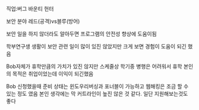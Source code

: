 직업:버그 바운티 헌터

보안 분야
레드(공격)vs블루(방어)

보안 일을 하지 않더라도 알아두면 프로그램의 안전성 향상에 도움이됨

학부연구생 생활이 보안 관련 일이 많이 있진 않았지만 크게 보면 경험이 도움이 되긴 했음

Bob자체가 휴학만큼의 가치가 있진 않지만 스케줄상 학기중 병행은 어려워서 휴학 본인의 목적은 취업이었는데 이익이 되긴했음

Bob 신청했을때 준비 상태는 윈도우리버싱과 포너블이 가능하고 웹해킹은 조금 할 수 있는 정도 였음 본인 생각에는 막 커트라인이 높진 않은 것 같다. 일단 지원해보는것도 좋다
